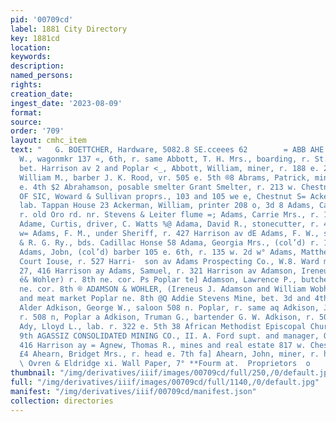 ```yaml
---
pid: '00709cd'
label: 1881 City Directory
key: 1881cd
location: 
keywords: 
description: 
named_persons: 
rights: 
creation_date: 
ingest_date: '2023-08-09'
format: 
source: 
order: '709'
layout: cmhc_item
text: "   G. BOETTCHER, Hardware, 5082.8 SE.cceees 62        = ABB AHE % Abbott, Sewell
  W., wagonmkr 137 «, 6th, r. same Abbott, T. H. Mrs., boarding, r. St. Louis ay.
  bet. Harrison av 2 and Poplar <_, Abbott, William, miner, r. 188 e. 24 gz Abbott,
  William M., barber J. K. Rood, vr. 505 e. 5th ®8 Abrams, Patrick, miner, bds. 501
  e. 4th $2 Abrahamson, posable smelter Grant Smelter, r. 213 w. Chestnut wn ACADEMY
  OF SIC, Woward & Sullivan proprs., 103 and 105 we e, Chestnut S= Ackelemere, Charles,
  lab. Tappan House 23 Ackerman, William, printer 208 o, 3d 8 Adams, Calvin, lab.
  r. old Oro rd. nr. Stevens & Leiter flume =; Adams, Carrie Mrs., r. 182 w. 4th mz
  Adame, Curtis, driver, C. Watts %@ Adama, David R., stonecutter, r. 4068 n. Hemlock
  w= Adams, F. M., under Sheriff, r. 427 Harrison av dE Adams, F. W., switchman D.
  & R. G. Ry., bds. Cadillac Honse 58 Adama, Georgia Mrs., (col’d) r. 127 w. 2d Ss
  Adams, Jobn, (col’d) barber 105 e. 6th, r. 135 w. 2d w° Adams, Matthew, under Sheriff,
  Court Iouse, r. 527 Harri-  son av Adams Prospecting Co., W.8. Ward manager, room
  27, 416 Harrison ay Adams, Samuel, r. 321 Harrison av Adamson, Ireneus J., (Adamson
  é& Wohler) r. 8th ne. cor. Ps Poplar te] Adamson, Lawrence P., butcher, r. Poplar
  ne. cor. 8th ® ADAMSON & WOHLER, (Ireneus J. Adamson and William Wobhler) grocery
  and meat market Poplar ne. 8th @Q Addie Stevens Mine, bet. 3d and 4th, Hazel and
  Alder Adkison, George W., saloon 508 n. Poplar, r. same aq Adkison, James W., miner,
  r. 508 n, Poplar a Adkison, Truman G., bartender G. W. Adkison, r. 508 n, Poplar
  Ady, Lloyd L., lab. r. 322 e. 5th 38 African Methodist Episcopal Church, 124 e.
  9th AGASSIZ CONSOLIDATED MINING CO., II. A. Ford supt. and manager, Quincy bik.
  416 Harrison ay = Agnew, Thomas R., mines and real estate 817 w. Chestnut, r. same
  £4 Ahearn, Bridget Mrs., r. head e. 7th fa] Ahearn, John, miner, r. head e. 7th
  \ Ovren & Eldridge xi. Wall Paper, 7° **Fourm at.  Proprietors  o    "
thumbnail: "/img/derivatives/iiif/images/00709cd/full/250,/0/default.jpg"
full: "/img/derivatives/iiif/images/00709cd/full/1140,/0/default.jpg"
manifest: "/img/derivatives/iiif/00709cd/manifest.json"
collection: directories
---
```

